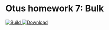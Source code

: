 ﻿# Otus homework 7: Bulk
[ ![Build](https://travis-ci.org/PetrLjutik/print_ip.svg?branch=master) ](https://travis-ci.org/PetrLjutik/print_ip)
[ ![Download](https://api.bintray.com/packages/files/petrljutik/print_ip/print_ip/images/download.svg) ](https://bintray.com/petrljutik/print_ip/print_ip/#files)

